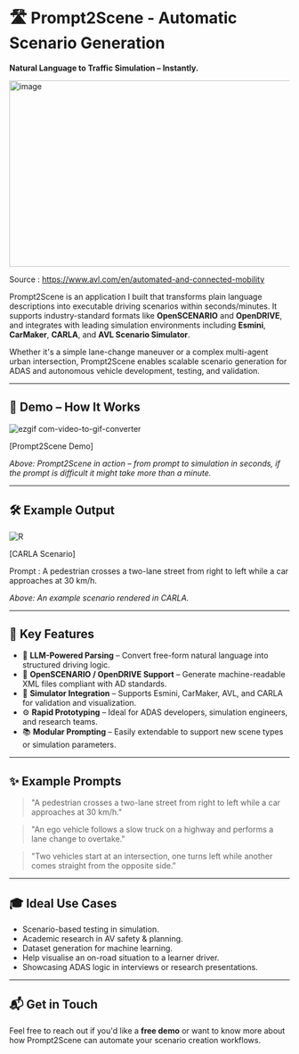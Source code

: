 # 🛣️ Prompt2Scene - Automatic Scenario Generation

**Natural Language to Traffic Simulation – Instantly.**

<img width="598" height="334" alt="image" src="https://github.com/user-attachments/assets/bccfc474-7f90-4dd5-a6e8-a99ce2f85a7a" />

Source : https://www.avl.com/en/automated-and-connected-mobility


Prompt2Scene is an application I built that transforms plain language descriptions into executable driving scenarios within seconds/minutes. It supports industry-standard formats like **OpenSCENARIO** and **OpenDRIVE**, and integrates with leading simulation environments including **Esmini**, **CarMaker**, **CARLA**, and **AVL Scenario Simulator**.

Whether it's a simple lane-change maneuver or a complex multi-agent urban intersection, Prompt2Scene enables scalable scenario generation for ADAS and autonomous vehicle development, testing, and validation.

---

## 🚀 Demo – How It Works

![ezgif com-video-to-gif-converter](https://github.com/user-attachments/assets/a5c060e4-b00c-4d90-896a-694842c0ec44)

[Prompt2Scene Demo]
  
*Above: Prompt2Scene in action – from prompt to simulation in seconds, if the prompt is difficult it might take more than a minute.*

---

## 🛠️ Example Output

![R](https://github.com/user-attachments/assets/a3eb3e0d-5939-4abf-9135-a3a56680606a)

[CARLA Scenario]

Prompt : A pedestrian crosses a two-lane street from right to left while a car approaches at 30 km/h.

*Above: An example scenario rendered in CARLA.*

---

## 🔧 Key Features

- 🧠 **LLM-Powered Parsing** – Convert free-form natural language into structured driving logic.
- 📄 **OpenSCENARIO / OpenDRIVE Support** – Generate machine-readable XML files compliant with AD standards.
- 🧪 **Simulator Integration** – Supports Esmini, CarMaker, AVL, and CARLA for validation and visualization.
- ⚙️ **Rapid Prototyping** – Ideal for ADAS developers, simulation engineers, and research teams.
- 📚 **Modular Prompting** – Easily extendable to support new scene types or simulation parameters.

---

## ✨ Example Prompts

> "A pedestrian crosses a two-lane street from right to left while a car approaches at 30 km/h."

> "An ego vehicle follows a slow truck on a highway and performs a lane change to overtake."

> "Two vehicles start at an intersection, one turns left while another comes straight from the opposite side."

---

## 🎓 Ideal Use Cases

- Scenario-based testing in simulation.
- Academic research in AV safety & planning.
- Dataset generation for machine learning.
- Help visualise an on-road situation to a learner driver.
- Showcasing ADAS logic in interviews or research presentations.

---

## 📬 Get in Touch

Feel free to reach out if you'd like a **free demo** or want to know more about how Prompt2Scene can automate your scenario creation workflows.

